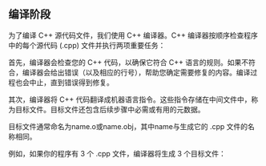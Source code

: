 
## 编译阶段

为了编译 C++ 源代码文件，我们使用 C++ 编译器。C++ 编译器按顺序检查程序中的每个源代码 (.cpp) 文件并执行两项重要任务：

首先，编译器会检查您的 C++ 代码，以确保它符合 C++ 语言的规则。如果不符合，编译器会给出错误（以及相应的行号），帮助您确定需要修复的内容。编译过程也会中止，直到错误得到修复。

其次，编译器将 C++ 代码翻译成机器语言指令。这些指令存储在中间文件中，称为目标文件。目标文件还包含后续步骤中必需或有用的元数据。

目标文件通常命名为name.o或name.obj，其中name与生成它的 .cpp 文件的名称相同。

例如，如果你的程序有 3 个 .cpp 文件，编译器将生成 3 个目标文件：
